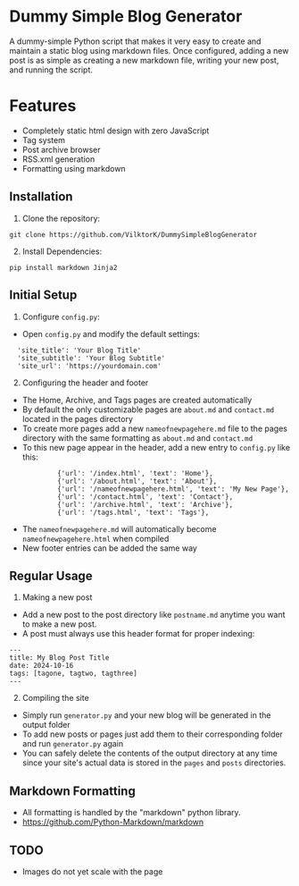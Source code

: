 # Dummy Simple Blog Generator

A dummy-simple Python script that makes it very easy to create and maintain a static blog using markdown files. 
Once configured, adding a new post is as simple as creating a new markdown file, writing your new post, and running the script.

# Features
- Completely static html design with zero JavaScript
- Tag system
- Post archive browser
- RSS.xml generation
- Formatting using markdown

## Installation

1. Clone the repository:
```
git clone https://github.com/VilktorK/DummySimpleBlogGenerator
```

2. Install Dependencies:
```
pip install markdown Jinja2
```

## Initial Setup

1. Configure `config.py`:
- Open `config.py` and modify the default settings:
```
  'site_title': 'Your Blog Title'
  'site_subtitle': 'Your Blog Subtitle'
  'site_url': 'https://yourdomain.com'
```

2. Configuring the header and footer
- The Home, Archive, and Tags pages are created automatically
- By default the only customizable pages are `about.md` and `contact.md` located in the pages directory
- To create more pages add a new `nameofnewpagehere.md` file to the pages directory with the same formatting as `about.md` and `contact.md `
- To this new page appear in the header, add a new entry to `config.py` like this:
```
            {'url': '/index.html', 'text': 'Home'},
            {'url': '/about.html', 'text': 'About'},
            {'url': '/nameofnewpagehere.html', 'text': 'My New Page'},
            {'url': '/contact.html', 'text': 'Contact'},
            {'url': '/archive.html', 'text': 'Archive'},
            {'url': '/tags.html', 'text': 'Tags'},
```
- The `nameofnewpagehere.md` will automatically become `nameofnewpagehere.html` when compiled
- New footer entries can be added the same way

## Regular Usage  

1. Making a new post
- Add a new post to the post directory like `postname.md` anytime you want to make a new post.
- A post must always use this header format for proper indexing:
```
---
title: My Blog Post Title
date: 2024-10-16
tags: [tagone, tagtwo, tagthree]
---
```

2. Compiling the site
- Simply run `generator.py` and your new blog will be generated in the output folder
- To add new posts or pages just add them to their corresponding folder and run `generator.py` again 
- You can safely delete the contents of the output directory at any time since your site's actual data is stored in the `pages` and `posts` directories.

## Markdown Formatting
 - All formatting is handled by the "markdown" python library.
 - https://github.com/Python-Markdown/markdown

## TODO
 - Images do not yet scale with the page
